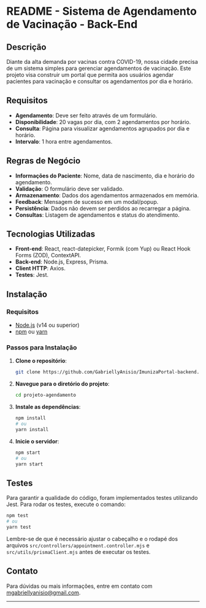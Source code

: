 # README - Sistema de Agendamento de Vacinação - Back-End

## Descrição

Diante da alta demanda por vacinas contra COVID-19, nossa cidade precisa de um sistema simples para gerenciar agendamentos de vacinação. Este projeto visa construir um portal que permita aos usuários agendar pacientes para vacinação e consultar os agendamentos por dia e horário.

## Requisitos

- **Agendamento**: Deve ser feito através de um formulário.
- **Disponibilidade**: 20 vagas por dia, com 2 agendamentos por horário.
- **Consulta**: Página para visualizar agendamentos agrupados por dia e horário.
- **Intervalo**: 1 hora entre agendamentos.

## Regras de Negócio

- **Informações do Paciente**: Nome, data de nascimento, dia e horário do agendamento.
- **Validação**: O formulário deve ser validado.
- **Armazenamento**: Dados dos agendamentos armazenados em memória.
- **Feedback**: Mensagem de sucesso em um modal/popup.
- **Persistência**: Dados não devem ser perdidos ao recarregar a página.
- **Consultas**: Listagem de agendamentos e status do atendimento.

## Tecnologias Utilizadas

- **Front-end**: React, react-datepicker, Formik (com Yup) ou React Hook Forms (ZOD), ContextAPI.
- **Back-end**: Node.js, Express, Prisma.
- **Client HTTP**: Axios.
- **Testes**: Jest.

## Instalação

### Requisitos

- [Node.js](https://nodejs.org/) (v14 ou superior)
- [npm](https://www.npmjs.com/) ou [yarn](https://yarnpkg.com/)

### Passos para Instalação

1. **Clone o repositório**:

    ```bash
    git clone https://github.com/GabriellyAnisio/ImunizaPortal-backend.git
    ```

2. **Navegue para o diretório do projeto**:

    ```bash
    cd projeto-agendamento
    ```

3. **Instale as dependências**:

    ```bash
    npm install
    # ou
    yarn install
    ```

4. **Inicie o servidor**:

    ```bash
    npm start
    # ou
    yarn start
    ```

## Testes

Para garantir a qualidade do código, foram implementados testes utilizando Jest. Para rodar os testes, execute o comando:

```bash
npm test
# ou
yarn test
```

Lembre-se de que é necessário ajustar o cabeçalho e o rodapé dos arquivos `src/controllers/appointment.controller.mjs` e `src/utils/prismaClient.mjs` antes de executar os testes.


## Contato

Para dúvidas ou mais informações, entre em contato com [mgabriellyanisio@gmail.com](mailto:mgabriellyanisio@gmail.com).

---